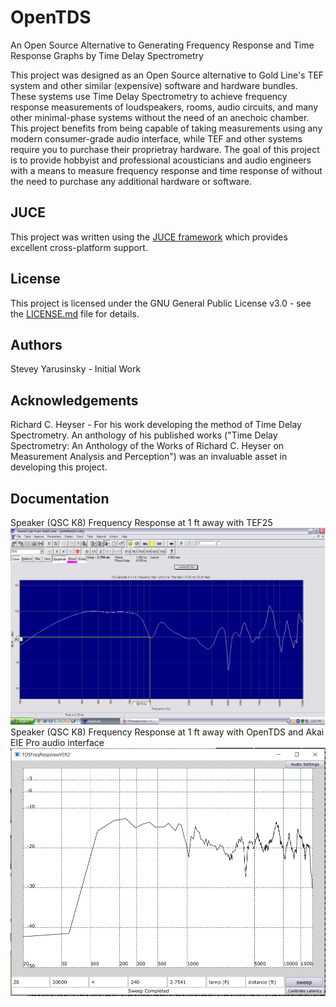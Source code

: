 # OpenTDS
An Open Source Alternative to Generating Frequency Response and Time Response Graphs by Time Delay Spectrometry

This project was designed as an Open Source alternative to Gold Line's TEF system and other similar (expensive) software and hardware bundles. These systems use Time Delay Spectrometry to achieve frequency response measurements of loudspeakers, rooms, audio circuits, and many other minimal-phase systems without the need of an anechoic chamber. This project benefits from being capable of taking measurements using any modern consumer-grade audio interface, while TEF and other systems require you to purchase their proprietray hardware. The goal of this project is to provide hobbyist and professional acousticians and audio engineers with a means to measure frequency response and time response of without the need to purchase any additional hardware or software.


## JUCE
This project was written using the [JUCE framework](https://juce.com/) which provides excellent cross-platform support.


## License
This project is licensed under the GNU General Public License v3.0 - see the [LICENSE.md](LICENSE.md) file for details.


## Authors
Stevey Yarusinsky - Initial Work


## Acknowledgements
Richard C. Heyser - For his work developing the method of Time Delay Spectrometry. An anthology of his published works ("Time Delay Spectrometry: An Anthology of the Works of Richard C. Heyser on Measurement Analysis and Perception") was an invaluable asset in developing this project.

## Documentation
Speaker (QSC K8) Frequency Response at 1 ft away with TEF25
![Speaker (QSC K8) Frequency Response at 1 ft away with TEF25](TEFComparisonSpeakerTrial1_3.PNG?raw=true "Speaker (QSC K8) Frequency Response at 1 ft away with TEF25")
Speaker (QSC K8) Frequency Response at 1 ft away with OpenTDS and Akai EIE Pro audio interface
![Speaker (QSC K8) Frequency Response at 1 ft away with OpenTDS and Akai EIE Pro audio interface](TEFComparisonSpeakerTrial1_4.png?raw=true "Speaker (QSC K8) Frequency Response at 1 ft away with OpenTDS and Akai EIE Pro audio interface")
